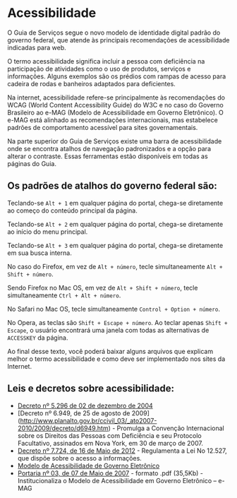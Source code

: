 # Acessibilidade

O Guia de Serviços segue o novo modelo de identidade digital padrão do governo federal, que atende às principais 
recomendações de acessibilidade indicadas para web.

O termo acessibilidade significa incluir a pessoa com deficiência na participação de atividades como o uso de produtos, 
serviços e informações. Alguns exemplos são os prédios com rampas de acesso para cadeira de rodas e banheiros adaptados 
para deficientes.

Na internet, acessibilidade refere-se principalmente às recomendações do WCAG (World Content Accessibility Guide) do W3C 
e no caso do Governo Brasileiro ao e-MAG (Modelo de Acessibilidade em Governo Eletrônico). O e-MAG está alinhado as 
recomendações internacionais, mas estabelece padrões de comportamento acessível para sites governamentais.

Na parte superior do Guia de Serviços existe uma barra de acessibilidade onde se encontra atalhos de navegação 
padronizados e a opção para alterar o contraste. Essas ferramentas estão disponíveis em todas as páginas do Guia.

## Os padrões de atalhos do governo federal são:

Teclando-se `Alt + 1` em qualquer página do portal, chega-se diretamente ao começo do conteúdo principal da página.

Teclando-se `Alt + 2` em qualquer página do portal, chega-se diretamente ao início do menu principal.

Teclando-se `Alt + 3` em qualquer página do portal, chega-se diretamente em sua busca interna.

No caso do Firefox, em vez de `Alt + número`, tecle simultaneamente `Alt + Shift + número`.

Sendo Firefox no Mac OS, em vez de `Alt + Shift + número`, tecle simultaneamente `Ctrl + Alt + número`.

No Safari no Mac OS, tecle simultaneamente `Control + Option + número`.

No Opera, as teclas são `Shift + Escape + número`. Ao teclar apenas `Shift + Escape`, o usuário encontrará uma janela 
com todas as alternativas de `ACCESSKEY` da página.

Ao final desse texto, você poderá baixar alguns arquivos que explicam melhor o termo acessibilidade e como deve ser 
implementado nos sites da Internet.

## Leis e decretos sobre acessibilidade:

* [Decreto nº 5.296 de 02 de dezembro de 2004](http://www.planalto.gov.br/ccivil_03/_Ato2004-2006/2004/Decreto/D5296.htm)
* [Decreto nº 6.949, de 25 de agosto de 2009] (http://www.planalto.gov.br/ccivil_03/_ato2007-2010/2009/decreto/d6949.htm) - Promulga a Convenção Internacional sobre os Direitos das Pessoas com Deficiência e seu Protocolo Facultativo, assinados em Nova York, em 30 de março de 2007.
* [Decreto nº 7.724, de 16 de Maio de 2012](http://www.planalto.gov.br/ccivil_03/_ato2011-2014/2012/Decreto/D7724.htm) - Regulamenta a Lei No 12.527, que dispõe sobre o acesso a informações.
* [Modelo de Acessibilidade de Governo Eletrônico](http://www.governoeletronico.gov.br/acoes-e-projetos/e-MAG)
* [Portaria nº 03, de 07 de Maio de 2007](http://www.governoeletronico.gov.br/biblioteca/arquivos/portaria-no-03-de-07-05-2007) - formato .pdf (35,5Kb) - Institucionaliza o Modelo de Acessibilidade em Governo Eletrônico – e-MAG
